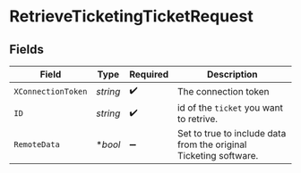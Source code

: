 # RetrieveTicketingTicketRequest


## Fields

| Field                                                             | Type                                                              | Required                                                          | Description                                                       |
| ----------------------------------------------------------------- | ----------------------------------------------------------------- | ----------------------------------------------------------------- | ----------------------------------------------------------------- |
| `XConnectionToken`                                                | *string*                                                          | :heavy_check_mark:                                                | The connection token                                              |
| `ID`                                                              | *string*                                                          | :heavy_check_mark:                                                | id of the `ticket` you want to retrive.                           |
| `RemoteData`                                                      | **bool*                                                           | :heavy_minus_sign:                                                | Set to true to include data from the original Ticketing software. |
